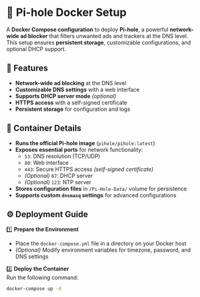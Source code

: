 # 🚫 Pi-hole Docker Setup  

A **Docker Compose configuration** to deploy **Pi-hole**, a powerful **network-wide ad blocker** that filters unwanted ads and trackers at the DNS level.  
This setup ensures **persistent storage**, customizable configurations, and optional DHCP support.

## 🚀 Features  
- **Network-wide ad blocking** at the DNS level  
- **Customizable DNS settings** with a web interface  
- **Supports DHCP server mode** *(optional)*  
- **HTTPS access** with a self-signed certificate  
- **Persistent storage** for configuration and logs  

## 🔧 Container Details  
- **Runs the official Pi-hole image** (`pihole/pihole:latest`)  
- **Exposes essential ports** for network functionality:
  - `53`: DNS resolution (TCP/UDP)  
  - `80`: Web interface  
  - `443`: Secure HTTPS access *(self-signed certificate)*  
  - *(Optional)* `67`: DHCP server  
  - *(Optional)* `123`: NTP server  
- **Stores configuration files** in `/Pi-Hole-Data/` volume for persistence  
- **Supports custom `dnsmasq` settings** for advanced configurations  

## ⚙️ Deployment Guide  

1️⃣ **Prepare the Environment**  
- Place the `docker-compose.yml` file in a directory on your Docker host  
- *(Optional)* Modify environment variables for timezone, password, and DNS settings  

2️⃣ **Deploy the Container**  
Run the following command:  
```sh
docker-compose up -d
